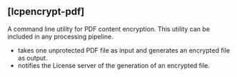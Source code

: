 
## [lcpencrypt-pdf]  

A command line utility for PDF content encryption. This utility can be included in any processing pipeline. 

* takes one unprotected PDF file as input and generates an encrypted file as output.
* notifies the License server of the generation of an encrypted file.
